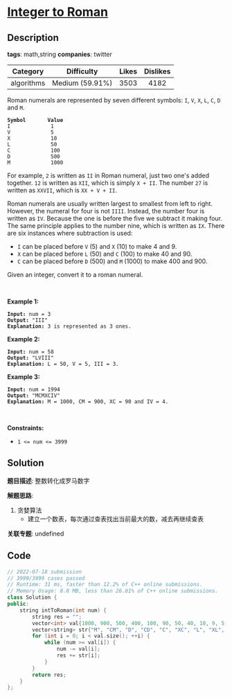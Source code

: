 # [Integer to Roman](https://leetcode.com/problems/integer-to-roman/description/)

## Description

**tags**: math,string
**companies**: twitter

| Category | Difficulty | Likes | Dislikes |
| :------: | :--------: | :---: | :------: |
| algorithms | Medium (59.91%) | 3503 | 4182 |

<p>Roman numerals are represented by seven different symbols:&nbsp;<code>I</code>, <code>V</code>, <code>X</code>, <code>L</code>, <code>C</code>, <code>D</code> and <code>M</code>.</p>

<pre><code><strong>Symbol</strong>       <strong>Value</strong>
I             1
V             5
X             10
L             50
C             100
D             500
M             1000</code></pre>

<p>For example,&nbsp;<code>2</code> is written as <code>II</code>&nbsp;in Roman numeral, just two one&#39;s added together. <code>12</code> is written as&nbsp;<code>XII</code>, which is simply <code>X + II</code>. The number <code>27</code> is written as <code>XXVII</code>, which is <code>XX + V + II</code>.</p>

<p>Roman numerals are usually written largest to smallest from left to right. However, the numeral for four is not <code>IIII</code>. Instead, the number four is written as <code>IV</code>. Because the one is before the five we subtract it making four. The same principle applies to the number nine, which is written as <code>IX</code>. There are six instances where subtraction is used:</p>

<ul>
	<li><code>I</code> can be placed before <code>V</code> (5) and <code>X</code> (10) to make 4 and 9.&nbsp;</li>
	<li><code>X</code> can be placed before <code>L</code> (50) and <code>C</code> (100) to make 40 and 90.&nbsp;</li>
	<li><code>C</code> can be placed before <code>D</code> (500) and <code>M</code> (1000) to make 400 and 900.</li>
</ul>

<p>Given an integer, convert it to a roman numeral.</p>

<p>&nbsp;</p>
<p><strong>Example 1:</strong></p>

<pre><code><strong>Input:</strong> num = 3
<strong>Output:</strong> &quot;III&quot;
<strong>Explanation:</strong> 3 is represented as 3 ones.</code></pre>

<p><strong>Example 2:</strong></p>

<pre><code><strong>Input:</strong> num = 58
<strong>Output:</strong> &quot;LVIII&quot;
<strong>Explanation:</strong> L = 50, V = 5, III = 3.</code></pre>

<p><strong>Example 3:</strong></p>

<pre><code><strong>Input:</strong> num = 1994
<strong>Output:</strong> &quot;MCMXCIV&quot;
<strong>Explanation:</strong> M = 1000, CM = 900, XC = 90 and IV = 4.</code></pre>

<p>&nbsp;</p>
<p><strong>Constraints:</strong></p>

<ul>
	<li><code>1 &lt;= num &lt;= 3999</code></li>
</ul>

## Solution

**题目描述**: 整数转化成罗马数字

**解题思路**:

1. 贪婪算法
   - 建立一个数表，每次通过查表找出当前最大的数，减去再继续查表

**关联专题**: undefined

## Code

```cpp
// 2022-07-18 submission
// 3999/3999 cases passed
// Runtime: 31 ms, faster than 12.2% of C++ online submissions.
// Memory Usage: 8.8 MB, less than 26.81% of C++ online submissions.
class Solution {
public:
    string intToRoman(int num) {
        string res = "";
        vector<int> val{1000, 900, 500, 400, 100, 90, 50, 40, 10, 9, 5, 4, 1};
        vector<string> str{"M", "CM", "D", "CD", "C", "XC", "L", "XL", "X", "IX", "V", "IV", "I"};
        for (int i = 0; i < val.size(); ++i) {
            while (num >= val[i]) {
                num -= val[i];
                res += str[i];
            }
        }
        return res;
    }
};
```
